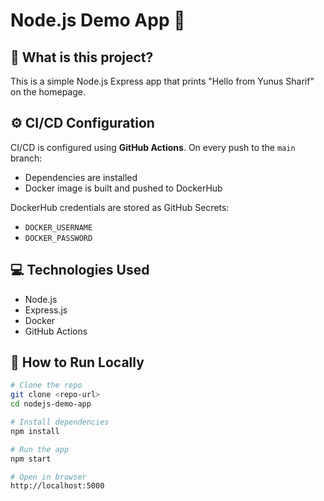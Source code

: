 # Node.js Demo App 🚀

## 📌 What is this project?
This is a simple Node.js Express app that prints "Hello from Yunus Sharif" on the homepage.

## ⚙️ CI/CD Configuration
CI/CD is configured using **GitHub Actions**. On every push to the `main` branch:
- Dependencies are installed
- Docker image is built and pushed to DockerHub

DockerHub credentials are stored as GitHub Secrets:
- `DOCKER_USERNAME`
- `DOCKER_PASSWORD`

## 💻 Technologies Used
- Node.js
- Express.js
- Docker
- GitHub Actions

## 🧪 How to Run Locally

```bash
# Clone the repo
git clone <repo-url>
cd nodejs-demo-app

# Install dependencies
npm install

# Run the app
npm start

# Open in browser
http://localhost:5000
